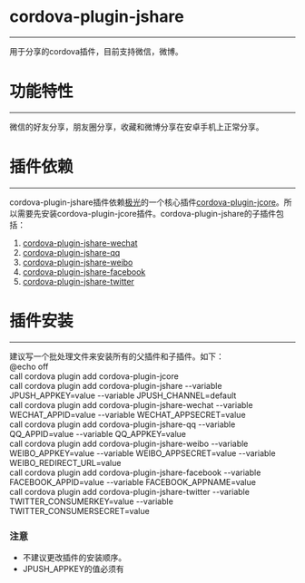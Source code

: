 # cordova-plugin-jshare
***
用于分享的cordova插件，目前支持微信，微博。<br>
# 功能特性<br>
***
微信的好友分享，朋友圈分享，收藏和微博分享在安卓手机上正常分享。<br>
# 插件依赖<br>
***
cordova-plugin-jshare插件依赖[极光](https://www.jiguang.cn/)的一个核心插件[cordova-plugin-jcore](https://github.com/jpush/cordova-plugin-jcore)。所以需要先安装cordova-plugin-jcore插件。cordova-plugin-jshare的子插件包括：<br>
1. [cordova-plugin-jshare-wechat](https://github.com/l-xue-yu/cordova-plugin-jshare-wechat)
2. [cordova-plugin-jshare-qq](https://github.com/l-xue-yu/cordova-plugin-jshare-qq)
3. [cordova-plugin-jshare-weibo](https://github.com/l-xue-yu/cordova-plugin-jshare-weibo)
4. [cordova-plugin-jshare-facebook](https://github.com/l-xue-yu/cordova-plugin-jshare-facebook)
5. [cordova-plugin-jshare-twitter](https://github.com/l-xue-yu/cordova-plugin-jshare-twitter)<br>
# 插件安装<br>
***
建议写一个批处理文件来安装所有的父插件和子插件。如下：<br>
@echo off<br>
call cordova plugin add cordova-plugin-jcore<br>
call cordova plugin add cordova-plugin-jshare --variable JPUSH_APPKEY=value --variable JPUSH_CHANNEL=default<br>
call cordova plugin add cordova-plugin-jshare-wechat --variable  WECHAT_APPID=value --variable WECHAT_APPSECRET=value<br>
call cordova plugin add cordova-plugin-jshare-qq --variable  QQ_APPID=value --variable QQ_APPKEY=value<br>
call cordova plugin add cordova-plugin-jshare-weibo --variable  WEIBO_APPKEY=value --variable WEIBO_APPSECRET=value --variable WEIBO_REDIRECT_URL=value<br>
call cordova plugin add cordova-plugin-jshare-facebook --variable  FACEBOOK_APPID=value --variable FACEBOOK_APPNAME=value<br>
call cordova plugin add cordova-plugin-jshare-twitter --variable  TWITTER_CONSUMERKEY=value --variable TWITTER_CONSUMERSECRET=value<br>
### 注意<br>
* 不建议更改插件的安装顺序。
* JPUSH_APPKEY的值必须有
